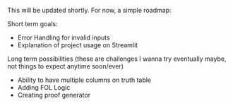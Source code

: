 This will be updated shortly. For now, a simple roadmap:

Short term goals:
- Error Handling for invalid inputs
- Explanation of project usage on Streamlit

Long term possibilities (these are challenges I wanna try eventually maybe, not things to expect anytime soon/ever)
- Ability to have multiple columns on truth table
- Adding FOL Logic
- Creating proof generator
